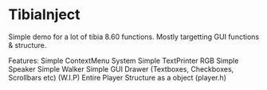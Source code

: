 # TibiaInject
Simple demo for a lot of tibia 8.60 functions.
Mostly targetting GUI functions & structure.

Features:
Simple ContextMenu System
Simple TextPrinter RGB
Simple Speaker
Simple Walker
Simple GUI Drawer (Textboxes, Checkboxes, Scrollbars etc) (W.I.P)
Entire Player Structure as a object (player.h)

